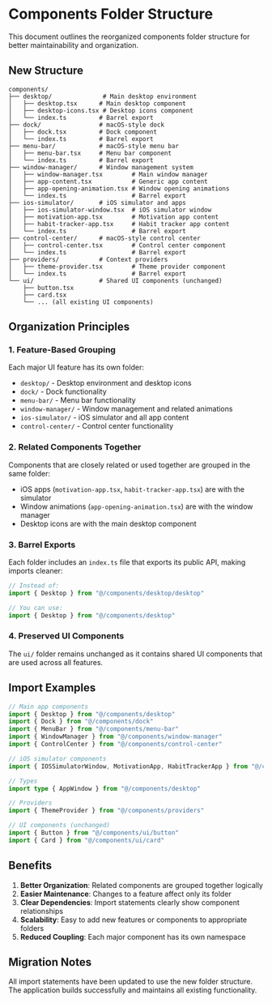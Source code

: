 # Components Folder Structure

This document outlines the reorganized components folder structure for better maintainability and organization.

## New Structure

```
components/
├── desktop/              # Main desktop environment
│   ├── desktop.tsx      # Main desktop component
│   ├── desktop-icons.tsx # Desktop icons component
│   └── index.ts         # Barrel export
├── dock/                # macOS-style dock
│   ├── dock.tsx         # Dock component
│   └── index.ts         # Barrel export
├── menu-bar/            # macOS-style menu bar
│   ├── menu-bar.tsx     # Menu bar component
│   └── index.ts         # Barrel export
├── window-manager/      # Window management system
│   ├── window-manager.tsx        # Main window manager
│   ├── app-content.tsx           # Generic app content
│   ├── app-opening-animation.tsx # Window opening animations
│   └── index.ts                  # Barrel export
├── ios-simulator/       # iOS simulator and apps
│   ├── ios-simulator-window.tsx  # iOS simulator window
│   ├── motivation-app.tsx        # Motivation app content
│   ├── habit-tracker-app.tsx     # Habit tracker app content
│   └── index.ts                  # Barrel export
├── control-center/      # macOS-style control center
│   ├── control-center.tsx        # Control center component
│   └── index.ts                  # Barrel export
├── providers/           # Context providers
│   ├── theme-provider.tsx        # Theme provider component
│   └── index.ts                  # Barrel export
└── ui/                  # Shared UI components (unchanged)
    ├── button.tsx
    ├── card.tsx
    └── ... (all existing UI components)
```

## Organization Principles

### 1. **Feature-Based Grouping**
Each major UI feature has its own folder:
- `desktop/` - Desktop environment and desktop icons
- `dock/` - Dock functionality
- `menu-bar/` - Menu bar functionality
- `window-manager/` - Window management and related animations
- `ios-simulator/` - iOS simulator and all app content
- `control-center/` - Control center functionality

### 2. **Related Components Together**
Components that are closely related or used together are grouped in the same folder:
- iOS apps (`motivation-app.tsx`, `habit-tracker-app.tsx`) are with the simulator
- Window animations (`app-opening-animation.tsx`) are with the window manager
- Desktop icons are with the main desktop component

### 3. **Barrel Exports**
Each folder includes an `index.ts` file that exports its public API, making imports cleaner:
```typescript
// Instead of:
import { Desktop } from "@/components/desktop/desktop"

// You can use:
import { Desktop } from "@/components/desktop"
```

### 4. **Preserved UI Components**
The `ui/` folder remains unchanged as it contains shared UI components that are used across all features.

## Import Examples

```typescript
// Main app components
import { Desktop } from "@/components/desktop"
import { Dock } from "@/components/dock"
import { MenuBar } from "@/components/menu-bar"
import { WindowManager } from "@/components/window-manager"
import { ControlCenter } from "@/components/control-center"

// iOS simulator components
import { IOSSimulatorWindow, MotivationApp, HabitTrackerApp } from "@/components/ios-simulator"

// Types
import type { AppWindow } from "@/components/desktop"

// Providers
import { ThemeProvider } from "@/components/providers"

// UI components (unchanged)
import { Button } from "@/components/ui/button"
import { Card } from "@/components/ui/card"
```

## Benefits

1. **Better Organization**: Related components are grouped together logically
2. **Easier Maintenance**: Changes to a feature affect only its folder
3. **Clear Dependencies**: Import statements clearly show component relationships
4. **Scalability**: Easy to add new features or components to appropriate folders
5. **Reduced Coupling**: Each major component has its own namespace

## Migration Notes

All import statements have been updated to use the new folder structure. The application builds successfully and maintains all existing functionality.
